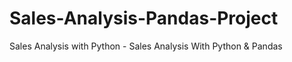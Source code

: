 # Sales-Analysis-Pandas-Project
Sales Analysis with Python - Sales Analysis With Python &amp; Pandas
